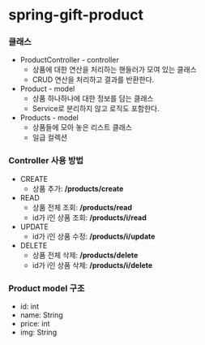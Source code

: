 # spring-gift-product
### 클래스
* ProductController - controller
  * 상품에 대한 연산을 처리하는 핸들러가 모여 있는 클래스
  * CRUD 연산을 처리하고 결과를 반환한다.
* Product - model
  * 상품 하나하나에 대한 정보를 담는 클래스
  * Service로 분리하지 않고 로직도 포함한다.
* Products - model
  * 상품들에 모아 놓은 리스트 클래스
  * 일급 컬렉션

### Controller 사용 방법
* CREATE  
  * 상품 추가: **/products/create**
* READ
  * 상품 전체 조회: **/products/read**
  * id가 i인 상품 조회: **/products/i/read**
* UPDATE
  * id가 i인 상품 수정: **/products/i/update**
* DELETE
  * 상품 전체 삭제: **/products/delete** 
  * id가 i인 상품 삭제: **/products/i/delete**
 
### Product model 구조
* id: int
* name: String
* price: int
* img: String

